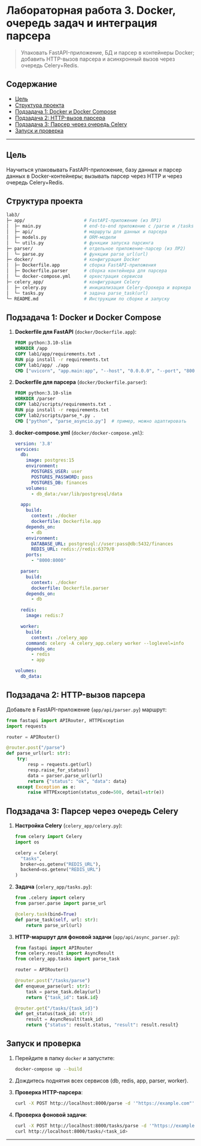 # Лабораторная работа 3. Docker, очередь задач и интеграция парсера

> Упаковать FastAPI-приложение, БД и парсер в контейнеры Docker; добавить HTTP-вызов парсера и асинхронный вызов через очередь Celery+Redis.

## Содержание

* [Цель](#цель)
* [Структура проекта](#структура-проекта)
* [Подзадача 1: Docker и Docker Compose](#подзадача-1-docker-и-docker-compose)
* [Подзадача 2: HTTP-вызов парсера](#подзадача-2-http-вызов-парсера)
* [Подзадача 3: Парсер через очередь Celery](#подзадача-3-парсер-через-очередь-celery)
* [Запуск и проверка](#запуск-и-проверка)

---

## Цель

Научиться упаковывать FastAPI-приложение, базу данных и парсер данных в Docker-контейнеры; вызывать парсер через HTTP и через очередь Celery+Redis.

## Структура проекта

```bash
lab3/
├─ app/                      # FastAPI-приложение (из ЛР1)
│  ├─ main.py                # end‑to‑end приложение с /parse и /tasks
│  ├─ api/                   # маршруты для данных и парсера
│  ├─ models.py              # ORM-модели
│  └─ utils.py               # функции запуска парсинга
├─ parser/                   # отдельное приложение-парсер (из ЛР2)
│  └─ parse.py               # функции parse_url(url)
├─ docker/                   # конфигурация Docker
│  ├─ Dockerfile.app         # сборка FastAPI-приложения
│  ├─ Dockerfile.parser      # сборка контейнера для парсера
│  └─ docker-compose.yml     # оркестрация сервисов
├─ celery_app/               # конфигурация Celery
│  ├─ celery.py              # инициализация Celery-брокера и воркера
│  └─ tasks.py               # задача parse_task(url)
└─ README.md                 # Инструкции по сборке и запуску
```

## Подзадача 1: Docker и Docker Compose

1. **Dockerfile для FastAPI** (`docker/Dockerfile.app`):

   ```dockerfile
   FROM python:3.10-slim
   WORKDIR /app
   COPY lab1/app/requirements.txt .
   RUN pip install -r requirements.txt
   COPY lab1/app/ ./app
   CMD ["uvicorn", "app.main:app", "--host", "0.0.0.0", "--port", "8000"]
   ```
2. **Dockerfile для парсера** (`docker/Dockerfile.parser`):

   ```dockerfile
   FROM python:3.10-slim
   WORKDIR /parser
   COPY lab2/scripts/requirements.txt .
   RUN pip install -r requirements.txt
   COPY lab2/scripts/parse_*.py .
   CMD ["python", "parse_asyncio.py"]  # пример, можно адаптировать
   ```
3. **docker-compose.yml** (`docker/docker-compose.yml`):

   ```yaml
   version: '3.8'
   services:
     db:
       image: postgres:15
       environment:
         POSTGRES_USER: user
         POSTGRES_PASSWORD: pass
         POSTGRES_DB: finances
       volumes:
         - db_data:/var/lib/postgresql/data

     app:
       build:
         context: ./docker
         dockerfile: Dockerfile.app
       depends_on:
         - db
       environment:
         DATABASE_URL: postgresql://user:pass@db:5432/finances
         REDIS_URL: redis://redis:6379/0
       ports:
         - "8000:8000"

     parser:
       build:
         context: ./docker
         dockerfile: Dockerfile.parser
       depends_on:
         - db

     redis:
       image: redis:7

     worker:
       build:
         context: ./celery_app
       command: celery -A celery_app.celery worker --loglevel=info
       depends_on:
         - redis
         - app

   volumes:
     db_data:
   ```

## Подзадача 2: HTTP-вызов парсера

Добавьте в FastAPI-приложение (`app/api/parser.py`) маршрут:

```python
from fastapi import APIRouter, HTTPException
import requests

router = APIRouter()

@router.post("/parse")
def parse_url(url: str):
    try:
        resp = requests.get(url)
        resp.raise_for_status()
        data = parser.parse_url(url)
        return {"status": "ok", "data": data}
    except Exception as e:
        raise HTTPException(status_code=500, detail=str(e))
```

## Подзадача 3: Парсер через очередь Celery

1. **Настройка Celery** (`celery_app/celery.py`):

   ```python
   from celery import Celery
   import os

   celery = Celery(
     "tasks",
     broker=os.getenv("REDIS_URL"),
     backend=os.getenv("REDIS_URL")
   )
   ```
2. **Задача** (`celery_app/tasks.py`):

   ```python
   from .celery import celery
   from parser.parse import parse_url

   @celery.task(bind=True)
   def parse_task(self, url: str):
       return parse_url(url)
   ```
3. **HTTP-маршрут для фоновой задачи** (`app/api/async_parser.py`):

   ```python
   from fastapi import APIRouter
   from celery.result import AsyncResult
   from celery_app.tasks import parse_task

   router = APIRouter()

   @router.post("/tasks/parse")
   def enqueue_parse(url: str):
       task = parse_task.delay(url)
       return {"task_id": task.id}

   @router.get("/tasks/{task_id}")
   def get_status(task_id: str):
       result = AsyncResult(task_id)
       return {"status": result.status, "result": result.result}
   ```

## Запуск и проверка

1. Перейдите в папку `docker` и запустите:

   ```bash
   docker-compose up --build
   ```
2. Дождитесь поднятия всех сервисов (db, redis, app, parser, worker).
3. **Проверка HTTP-парсера**:

   ```bash
   curl -X POST http://localhost:8000/parse -d '"https://example.com"'
   ```
4. **Проверка фоновой задачи**:

   ```bash
   curl -X POST http://localhost:8000/tasks/parse -d '"https://example.com"'
   curl http://localhost:8000/tasks/<task_id>
   ```

---

